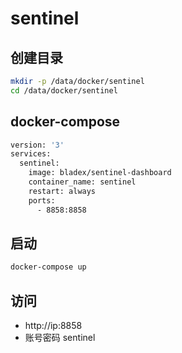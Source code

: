 # sentinel
## 创建目录
```bash
mkdir -p /data/docker/sentinel
cd /data/docker/sentinel
```

## docker-compose
```bash
version: '3'
services:
  sentinel:
    image: bladex/sentinel-dashboard
    container_name: sentinel
    restart: always
    ports:
      - 8858:8858
```

## 启动
```bash
docker-compose up
```

## 访问
- http://ip:8858
- 账号密码 sentinel
